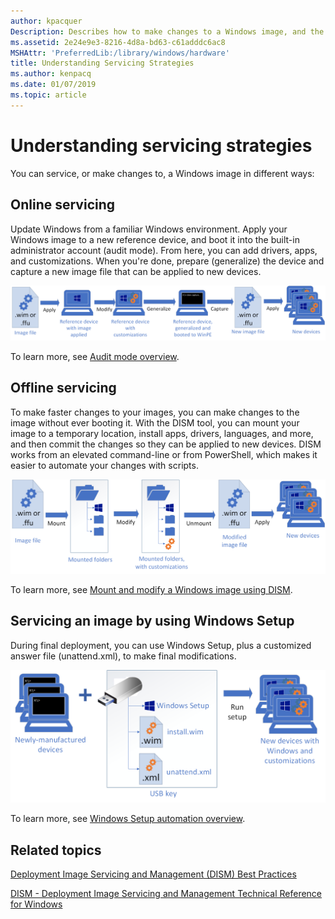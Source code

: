 ```yaml
---
author: kpacquer
Description: Describes how to make changes to a Windows image, and the phases for when you can make changes.
ms.assetid: 2e24e9e3-8216-4d8a-bd63-c61adddc6ac8
MSHAttr: 'PreferredLib:/library/windows/hardware'
title: Understanding Servicing Strategies
ms.author: kenpacq
ms.date: 01/07/2019
ms.topic: article
---
```


# Understanding servicing strategies

You can service, or make changes to, a Windows image in different ways:

## Online servicing

Update Windows from a familiar Windows environment. Apply your Windows image to a new reference device, and boot it into the built-in administrator account (audit mode). From here, you can add drivers, apps, and customizations. When you're done, prepare (generalize) the device and capture a new image file that can be applied to new devices. 

![Modify an image online: Start with an image file (either .wim or .ffu format). Apply it to a reference device. Modify it in Windows. Generalize it to prepare it for capturing. Capture the image into a new image file (either .wim or .ffu format). Apply it to new devices.](images/servicing_audit.png)

To learn more, see [Audit mode overview](audit-mode-overview.md).

## Offline servicing

To make faster changes to your images, you can make changes to the image without ever booting it. With the DISM tool, you can mount your image to a temporary location, install apps, drivers, languages, and more, and then commit the changes so they can be applied to new devices. DISM works from an elevated command-line or from PowerShell, which makes it easier to automate your changes with scripts.

![Modify an image offline: Start with an image file (either .wim or .ffu format). Mount the file using DISM. It appears as a group of folders. Modify it using DISM, adding drivers, languages, and more. Use DISM to unmount and commit the changes back to the original image file. Apply it to new devices.](images/servicing_mount.png)

To learn more, see [Mount and modify a Windows image using DISM](mount-and-modify-a-windows-image-using-dism.md).

## Servicing an image by using Windows Setup

During final deployment, you can use Windows Setup, plus a customized answer file (unattend.xml), to make final modifications.

![Servicing with Setup: Start with a new device with a USB that contains Windows Setup, your Windows image file, and an unattend.xml customization file. Apply it to new devices.](images/servicing_unattend.png)

To learn more, see [Windows Setup automation overview](windows-setup-automation-overview.md).

## <span id="related_topics"></span>Related topics


[Deployment Image Servicing and Management (DISM) Best Practices](deployment-image-servicing-and-management--dism--best-practices.md)

[DISM - Deployment Image Servicing and Management Technical Reference for Windows](dism---deployment-image-servicing-and-management-technical-reference-for-windows.md)
